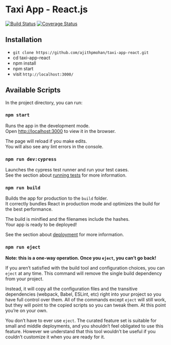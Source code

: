 # Taxi App - React.js

[![Build Status](https://travis-ci.com/ajithpmohan/taxi-app-react.svg?token=U6tXt8qPvdLZEiWxFSoi&branch=master)](https://travis-ci.com/ajithpmohan/taxi-app-react) [![Coverage Status](https://coveralls.io/repos/github/ajithpmohan/taxi-app-react/badge.svg?branch=master&service=github)](https://coveralls.io/github/ajithpmohan/taxi-app-react?branch=master)

## Installation

* `git clone https://github.com/ajithpmohan/taxi-app-react.git`
* cd taxi-app-react
* npm install
* npm start
* visit `http://localhost:3000/`

## Available Scripts

In the project directory, you can run:

### `npm start`

Runs the app in the development mode.<br />
Open [http://localhost:3000](http://localhost:3000) to view it in the browser.

The page will reload if you make edits.<br />
You will also see any lint errors in the console.

### `npm run dev:cypress`

Launches the cypress test runner and run your test cases.<br />
See the section about [running tests](https://facebook.github.io/create-react-app/docs/running-tests) for more information.

### `npm run build`

Builds the app for production to the `build` folder.<br />
It correctly bundles React in production mode and optimizes the build for the best performance.

The build is minified and the filenames include the hashes.<br />
Your app is ready to be deployed!

See the section about [deployment](https://facebook.github.io/create-react-app/docs/deployment) for more information.

### `npm run eject`

**Note: this is a one-way operation. Once you `eject`, you can’t go back!**

If you aren’t satisfied with the build tool and configuration choices, you can `eject` at any time. This command will remove the single build dependency from your project.

Instead, it will copy all the configuration files and the transitive dependencies (webpack, Babel, ESLint, etc) right into your project so you have full control over them. All of the commands except `eject` will still work, but they will point to the copied scripts so you can tweak them. At this point you’re on your own.

You don’t have to ever use `eject`. The curated feature set is suitable for small and middle deployments, and you shouldn’t feel obligated to use this feature. However we understand that this tool wouldn’t be useful if you couldn’t customize it when you are ready for it.
